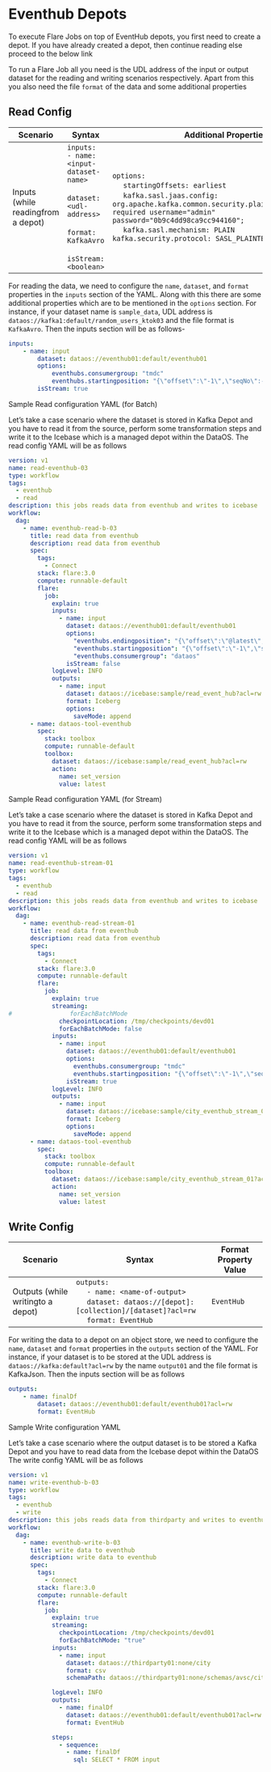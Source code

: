 # Eventhub Depots

To execute Flare Jobs on top of EventHub depots, you first need to create a depot. If you have already created a depot, then continue reading else proceed to the below link

To run a Flare Job all you need is the UDL address of the input or output dataset for the reading and writing scenarios respectively. Apart from this you also need the file `format` of the data and some additional properties

## Read Config

| Scenario | Syntax | Additional Properties |
| --- | --- | --- |
| Inputs (while readingfrom a depot) | `inputs:` <br> `- name: <input-dataset-name>` <br>&nbsp;&nbsp;&nbsp;&nbsp; `dataset: <udl-address>` <br>&nbsp;&nbsp;&nbsp;&nbsp; `format: KafkaAvro` <br>&nbsp;&nbsp;&nbsp;&nbsp; `isStream: <boolean>` | `options:` <br>&nbsp;&nbsp;&nbsp;&nbsp; `startingOffsets: earliest` <br>&nbsp;&nbsp;&nbsp;&nbsp; `kafka.sasl.jaas.config: org.apache.kafka.common.security.plain.PlainLoginModule required username="admin" password="0b9c4dd98ca9cc944160";` <br>&nbsp;&nbsp;&nbsp;&nbsp;  `kafka.sasl.mechanism: PLAIN` <br> `kafka.security.protocol: SASL_PLAINTEXT` |

For reading the data, we need to configure the `name`, `dataset`, and `format` properties in the `inputs` section of the YAML. Along with this there are some additional properties which are to be mentioned in the `options` section. For instance, if your dataset name is `sample_data`, UDL address is `dataos://kafka1:default/random_users_ktok03` and the file format is `KafkaAvro`. Then the inputs section will be as follows-

```yaml
inputs:
	- name: input
		dataset: dataos://eventhub01:default/eventhub01
		options:
			eventhubs.consumergroup: "tmdc"
			eventhubs.startingposition: "{\"offset\":\"-1\",\"seqNo\":-1,\"enqueuedTime\":null,\"isInclusive\":true}"
		isStream: true
```

Sample Read configuration YAML (for Batch)

Let’s take a case scenario where the dataset is stored in Kafka Depot and you have to read it from the source, perform some transformation steps and write it to the Icebase which is a managed depot within the DataOS. The read config YAML will be as follows

```yaml
version: v1
name: read-eventhub-03
type: workflow
tags:
  - eventhub
  - read
description: this jobs reads data from eventhub and writes to icebase
workflow:
  dag:
    - name: eventhub-read-b-03
      title: read data from eventhub
      description: read data from eventhub
      spec:
        tags:
          - Connect
        stack: flare:3.0
        compute: runnable-default
        flare:
          job:
            explain: true
            inputs:
              - name: input
                dataset: dataos://eventhub01:default/eventhub01
                options:
                  "eventhubs.endingposition": "{\"offset\":\"@latest\",\"seqNo\":-1,\"enqueuedTime\":null,\"isInclusive\":false}"
                  "eventhubs.startingposition": "{\"offset\":\"-1\",\"seqNo\":-1,\"enqueuedTime\":null,\"isInclusive\":true}"
                  "eventhubs.consumergroup": "dataos"
                isStream: false
            logLevel: INFO
            outputs:
              - name: input
                dataset: dataos://icebase:sample/read_event_hub?acl=rw
                format: Iceberg
                options:
                  saveMode: append
	  - name: dataos-tool-eventhub
	    spec:
	      stack: toolbox
	      compute: runnable-default
	      toolbox:
	        dataset: dataos://icebase:sample/read_event_hub?acl=rw
	        action:
	          name: set_version
	          value: latest
```

Sample Read configuration YAML (for Stream)

Let’s take a case scenario where the dataset is stored in Kafka Depot and you have to read it from the source, perform some transformation steps and write it to the Icebase which is a managed depot within the DataOS. The read config YAML will be as follows

```yaml
version: v1
name: read-eventhub-stream-01
type: workflow
tags:
  - eventhub
  - read
description: this jobs reads data from eventhub and writes to icebase
workflow:
  dag:
    - name: eventhub-read-stream-01
      title: read data from eventhub
      description: read data from eventhub
      spec:
        tags:
          - Connect
        stack: flare:3.0
        compute: runnable-default
        flare:
          job:
            explain: true
            streaming:
#                forEachBatchMode
              checkpointLocation: /tmp/checkpoints/devd01
              forEachBatchMode: false
            inputs:
              - name: input
                dataset: dataos://eventhub01:default/eventhub01
                options:
                  eventhubs.consumergroup: "tmdc"
                  eventhubs.startingposition: "{\"offset\":\"-1\",\"seqNo\":-1,\"enqueuedTime\":null,\"isInclusive\":true}"
                isStream: true
            logLevel: INFO
            outputs:
              - name: input
                dataset: dataos://icebase:sample/city_eventhub_stream_01?acl=rw
                format: Iceberg
                options:
                  saveMode: append
	  - name: dataos-tool-eventhub
	    spec:
	      stack: toolbox
	      compute: runnable-default
	      toolbox:
	        dataset: dataos://icebase:sample/city_eventhub_stream_01?acl=rw
	        action:
	          name: set_version
	          value: latest
```

## Write Config

| Scenario | Syntax | Format Property Value |
| --- | --- | --- |
| Outputs (while writingto a depot) | `outputs:` <br>&nbsp;&nbsp;&nbsp;&nbsp; `- name: <name-of-output>` <br>&nbsp;&nbsp;&nbsp;&nbsp; `dataset: dataos://[depot]:[collection]/[dataset]?acl=rw` <br>&nbsp;&nbsp;&nbsp;&nbsp; `format: EventHub` | `EventHub` |

For writing the data to a depot on an object store, we need to configure the `name`,  `dataset` and `format` properties in the `outputs` section of the YAML. For instance, if your dataset is to be stored at the UDL address is `dataos://kafka:default?acl=rw` by the name `output01` and the file format is KafkaJson. Then the inputs section will be as follows

```yaml
outputs:
	- name: finalDf
		dataset: dataos://eventhub01:default/eventhub01?acl=rw
		format: EventHub
```

Sample Write configuration YAML

Let’s take a case scenario where the output dataset is to be stored a Kafka Depot and you have to read data from the Icebase depot within the DataOS The write config YAML will be as follows

```yaml
version: v1
name: write-eventhub-b-03
type: workflow
tags:
  - eventhub
  - write
description: this jobs reads data from thirdparty and writes to eventhub
workflow:
  dag:
    - name: eventhub-write-b-03
      title: write data to eventhub
      description: write data to eventhub
      spec:
        tags:
          - Connect
        stack: flare:3.0
        compute: runnable-default
        flare:
          job:
            explain: true
            streaming:
              checkpointLocation: /tmp/checkpoints/devd01
              forEachBatchMode: "true"
            inputs:
              - name: input
                dataset: dataos://thirdparty01:none/city
                format: csv
                schemaPath: dataos://thirdparty01:none/schemas/avsc/city.avsc

            logLevel: INFO
            outputs:
              - name: finalDf
                dataset: dataos://eventhub01:default/eventhub01?acl=rw
                format: EventHub

            steps:
              - sequence:
                - name: finalDf
                  sql: SELECT * FROM input
```